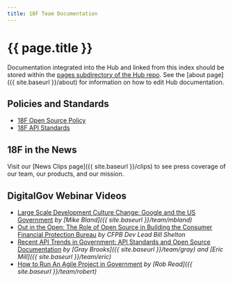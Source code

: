 ```yaml
---
title: 18F Team Documentation
---
```

# {{ page.title }}

Documentation integrated into the Hub and linked from this index should be stored within the [pages subdirectory of the Hub repo](https://github.com/18F/hub/tree/master/pages). See the [about page]({{ site.baseurl }}/about) for information on how to edit Hub documentation.

## Policies and Standards
- [18F Open Source Policy](https://github.com/18F/open-source-policy)
- [18F API Standards](https://github.com/18F/api-standards)

## 18F in the News

Visit our [News Clips page]({{ site.baseurl }}/clips) to see press coverage of our team, our products, and our mission.

## DigitalGov Webinar Videos
- [Large Scale Development Culture Change: Google and the US Government](https://www.youtube.com/watch?v=CWSLSHljQLM) _by [Mike Bland]({{ site.baseurl }}/team/mbland)_
- [Out in the Open: The Role of Open Source in Building the Consumer Financial Protection Bureau](https://www.youtube.com/watch?v=tce1B02ZGqc) _by CFPB Dev Lead Bill Shelton_
- [Recent API Trends in Government: API Standards and Open Source Documentation](https://www.youtube.com/watch?v=ZRhRU5y0jEk) _by [Gray Brooks]({{ site.baseurl }}/team/gray) and [Eric Mill]({{ site.baseurl }}/team/eric)_
- [How to Run An Agile Project in Government](https://www.youtube.com/watch?v=FpBjClJTVQ0) _by [Rob Read]({{ site.baseurl }}/team/robert)_
